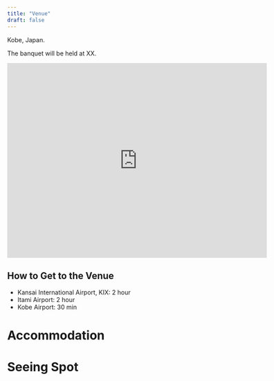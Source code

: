 ```yaml
---
title: "Venue"
draft: false
---
```


Kobe, Japan.

The banquet will be held at XX.

<iframe src="https://www.google.com/maps/embed?pb=!1m18!1m12!1m3!1d52484.531898028355!2d135.18438400000002!3d34.69803520000001!2m3!1f0!2f0!3f0!3m2!1i1024!2i768!4f13.1!3m3!1m2!1s0x60008ee30bce2a33%3A0x8cb7f9fbf6ec8469!2z5LiJ44OO5a6u6aeF!5e0!3m2!1sja!2sjp!4v1691626561408!5m2!1sja!2sjp" width="600" height="450" style="border:0;" allowfullscreen="" loading="lazy" referrerpolicy="no-referrer-when-downgrade"></iframe>

## How to Get to the Venue

- Kansai International Airport, KIX: 2 hour
- Itami Airport: 2 hour
- Kobe Airport: 30 min

# Accommodation

# Seeing Spot
